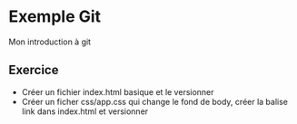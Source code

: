# Exemple Git

Mon introduction à git

## Exercice

* Créer un fichier index.html basique et le versionner
* Créer un ficher css/app.css qui change le fond de body, créer la balise link dans index.html et versionner